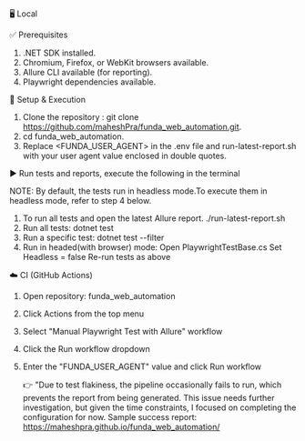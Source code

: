 🖥 Local

✅ Prerequisites

  1) .NET SDK installed.
  2) Chromium, Firefox, or WebKit browsers available.
  3) Allure CLI available (for reporting).
  4) Playwright dependencies available.

🔧 Setup & Execution
  1) Clone the repository : git clone https://github.com/maheshPra/funda_web_automation.git.
  2) cd funda_web_automation.
  3) Replace <FUNDA_USER_AGENT> in the .env file and run-latest-report.sh with your user agent value enclosed in double quotes.

▶️ Run tests and reports, execute the following in the terminal

NOTE: By default, the tests run in headless mode.To execute them in headless mode, refer to step 4 below.

  1) To run all tests and open the latest Allure report.
    ./run-latest-report.sh
  2) Run all tests:
    dotnet test
  3) Run a specific test:
    dotnet test --filter <TestName>
  4) Run in headed(with browser) mode:
      Open PlaywrightTestBase.cs
      Set Headless = false
      Re-run tests as above 

☁️ CI (GitHub Actions)

  1) Open repository: funda_web_automation
  2) Click Actions from the top menu
  3) Select "Manual Playwright Test with Allure" workflow
  4) Click the Run workflow dropdown
  5) Enter the "FUNDA_USER_AGENT" value and click Run workflow
     
     👉 "Due to test flakiness, the pipeline occasionally fails to run, which prevents the report from being generated.
     This issue needs further investigation, but given the time constraints, I focused on completing the configuration for now.
     Sample success report: https://maheshpra.github.io/funda_web_automation/
